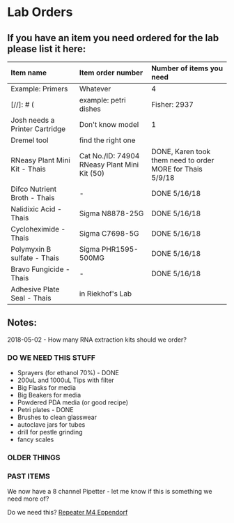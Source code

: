 # Lab Orders

##  If you have an item you need ordered for the lab please list it here:

|Item name | Item order number | Number of items you need |
|  :-------- | :---------------- | :----------------------- |
|  Example: Primers  |  Whatever  |  4  |
[//]: # (|  example: petri dishes  |  Fisher: 2937  |  one box  |)
| Josh needs a Printer Cartridge | Don't know model | 1 |
| Dremel tool | find the right one |
| RNeasy Plant Mini Kit - Thais | Cat No./ID: 74904 RNeasy Plant Mini Kit (50) | DONE, Karen took them need to order MORE for Thais 5/9/18 |
| Difco Nutrient Broth - Thais | - | DONE 5/16/18 |
| Nalidixic Acid - Thais | Sigma N8878-25G | DONE 5/16/18 |
| Cycloheximide - Thais | Sigma C7698-5G | DONE 5/16/18 |
| Polymyxin B sulfate - Thais | Sigma PHR1595-500MG | DONE 5/16/18| 
| Bravo Fungicide - Thais | - | DONE 5/16/18 |
| Adhesive Plate Seal - Thais | in Riekhof's Lab | 


## Notes:

2018-05-02 - How many RNA extraction kits should we order?

### DO WE NEED THIS STUFF

- Sprayers (for ethanol 70%) - DONE
- 200uL and 1000uL Tips with filter
- Big Flasks for media
- Big Beakers for media
- Powdered PDA media (or good recipe)
- Petri plates - DONE
- Brushes to clean glasswear
- autoclave jars for tubes
- drill for pestle grinding
- fancy scales

### OLDER THINGS


### PAST ITEMS

We now have a 8 channel Pipetter - let me know if this is something we need more of?

Do we need this? [Repeater M4 Eppendorf](https://online-shop.eppendorf.us/US-en/Manual-Liquid-Handling-44563/Dispensers--Burettes-44566/Repeater-M4-PF-44619.html)
